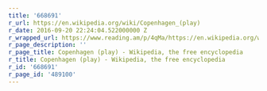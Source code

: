 ```yaml
---
title: '668691'
r_url: https://en.wikipedia.org/wiki/Copenhagen_(play)
r_date: 2016-09-20 22:24:04.522000000 Z
r_wrapped_url: https://www.reading.am/p/4qMa/https://en.wikipedia.org/wiki/Copenhagen_(play)
r_page_description: ''
r_page_title: Copenhagen (play) - Wikipedia, the free encyclopedia
r_title: Copenhagen (play) - Wikipedia, the free encyclopedia
r_id: '668691'
r_page_id: '489100'
---
```


